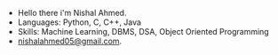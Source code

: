 - Hello there i'm Nishal Ahmed.
- Languages: Python, C, C++, Java
- Skills: Machine Learning, DBMS, DSA, Object Oriented Programming
- nishalahmed05@gmail.com.

<!---
nishalahmedpk/nishalahmedpk is a ✨ special ✨ repository because its `README.md` (this file) appears on your GitHub profile.
You can click the Preview link to take a look at your changes.
--->
